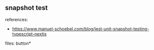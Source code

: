 ## snapshot test

references:

* https://www.manuel-schoebel.com/blog/jest-unit-snapshot-testing-typescript-nextjs

files: button*